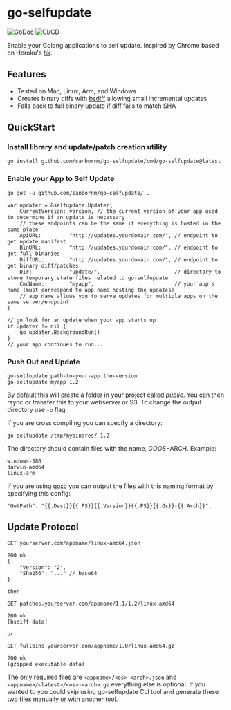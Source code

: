 # go-selfupdate

[![GoDoc](https://godoc.org/github.com/sanbornm/go-selfupdate/selfupdate?status.svg)](https://godoc.org/github.com/sanbornm/go-selfupdate/selfupdate)
![CI/CD](https://github.com/sanbornm/go-selfupdate/actions/workflows/go.yml/badge.svg)

Enable your Golang applications to self update.  Inspired by Chrome based on Heroku's [hk](https://github.com/heroku/hk).

## Features

* Tested on Mac, Linux, Arm, and Windows
* Creates binary diffs with [bsdiff](http://www.daemonology.net/bsdiff/) allowing small incremental updates
* Falls back to full binary update if diff fails to match SHA

## QuickStart

### Install library and update/patch creation utility

`go install github.com/sanbornm/go-selfupdate/cmd/go-selfupdate@latest`

### Enable your App to Self Update

`go get -u github.com/sanbornm/go-selfupdate/...`

	var updater = &selfupdate.Updater{
		CurrentVersion: version, // the current version of your app used to determine if an update is necessary
		// these endpoints can be the same if everything is hosted in the same place
		ApiURL:         "http://updates.yourdomain.com/", // endpoint to get update manifest
		BinURL:         "http://updates.yourdomain.com/", // endpoint to get full binaries
		DiffURL:        "http://updates.yourdomain.com/", // endpoint to get binary diff/patches
		Dir:            "update/",                        // directory to store temporary state files related to go-selfupdate
		CmdName:        "myapp",                          // your app's name (must correspond to app name hosting the updates)
		// app name allows you to serve updates for multiple apps on the same server/endpoint
	}

    // go look for an update when your app starts up
	if updater != nil {
		go updater.BackgroundRun()
	}
	// your app continues to run...

### Push Out and Update

	go-selfupdate path-to-your-app the-version
    go-selfupdate myapp 1.2

By default this will create a folder in your project called *public*. You can then rsync or transfer this to your webserver or S3. To change the output directory use `-o` flag.

If you are cross compiling you can specify a directory:

    go-selfupdate /tmp/mybinares/ 1.2

The directory should contain files with the name, $GOOS-$ARCH. Example:

    windows-386
    darwin-amd64
    linux-arm

If you are using [goxc](https://github.com/laher/goxc) you can output the files with this naming format by specifying this config:

    "OutPath": "{{.Dest}}{{.PS}}{{.Version}}{{.PS}}{{.Os}}-{{.Arch}}",

## Update Protocol

	GET yourserver.com/appname/linux-amd64.json

	200 ok
	{
		"Version": "2",
		"Sha256": "..." // base64
	}

	then

	GET patches.yourserver.com/appname/1.1/1.2/linux-amd64

	200 ok
	[bsdiff data]

	or

	GET fullbins.yourserver.com/appname/1.0/linux-amd64.gz

	200 ok
	[gzipped executable data]

The only required files are `<appname>/<os>-<arch>.json` and `<appname>/<latest>/<os>-<arch>.gz` everything else is optional. If you wanted to you could skip using go-selfupdate CLI tool and generate these two files manually or with another tool.